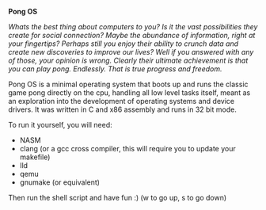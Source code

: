 __Pong OS__

*Whats the best thing about computers to you? Is it the vast possibilities they create for social connection? Maybe the abundance of information, right at your fingertips? Perhaps still you enjoy their ability to crunch data and create new discoveries to improve our lives? Well if you answered with any of those, your opinion is wrong. Clearly their ultimate achievement is that you can play pong. Endlessly. That is true progress and freedom.*

Pong OS is a minimal operating system that boots up and runs the classic game pong directly on the cpu, handling all low level tasks itself, meant as an exploration into the development of operating systems and device drivers. It was written in C and x86 assembly and runs in 32 bit mode.

To run it yourself, you will need:
- NASM
- clang (or a gcc cross compiler, this will require you to update your makefile)
- lld
- qemu
- gnumake (or equivalent)

Then run the shell script and have fun :) (w to go up, s to go down)
